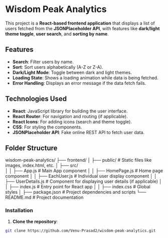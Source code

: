 # Wisdom Peak Analytics

This project is a 
**React-based frontend application** that displays a list of users fetched from the **JSONPlaceholder API**, with features like **dark/light theme toggle**, **user search**, and **sorting by name**.

## Features
- **Search**: Filter users by name.
- **Sort**: Sort users alphabetically (A-Z or Z-A).
- **Dark/Light Mode**: Toggle between dark and light themes.
- **Loading State**: Shows a loading animation while data is being fetched.
- **Error Handling**: Displays an error message if the data fetch fails.

## Technologies Used
- **React**: JavaScript library for building the user interface.
- **React Router**: For navigation and routing (if applicable).
- **React Icons**: For adding icons (search and theme toggle).
- **CSS**: For styling the components.
- **JSONPlaceholder API**: Fake online REST API to fetch user data.

## Folder Structure
wisdom-peak-analytics/
├── frontend/
│   ├── public/                    # Static files like images, index.html, etc.
│   ├── src/                       
│   │   ├── App.js                 # Main App component
│   │   ├── HomePage.js            # Home page component
│   │   ├── EachUser.js            # Individual user display component
│   │   ├── UserDetails.js         # Component for displaying user details (if applicable)
│   │   ├── index.js               # Entry point for React app
│   │   ├── index.css              # Global styles
│   ├── package.json               # Project dependencies and scripts
└── README.md                      # Project documentation
                




### Installation

1. **Clone the repository**:

```bash
git clone https://github.com/Venu-Prasad2/wisdom-peak-analytics.git

